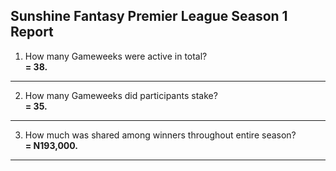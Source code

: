 ## Sunshine Fantasy Premier League Season 1 Report
1. How many Gameweeks were active in total?  
   **= 38.**
---
2. How many Gameweeks did participants stake?  
   **= 35.**
---
3. How much was shared among winners throughout entire season?  
   **= N193,000.**
---

